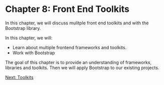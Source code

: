 # Chapter 8: Front End Toolkits

In this chapter, we will discuss mulitple front end toolkits and with the Bootstrap library.

In this chapter, we will:
* Learn about multiple frontend frameworks and toolkits.
* Work with Bootstrap

The goal of this chapter is to provide an understanding of frameworks, libraries and toolkits. Then we will apply Bootstrap to our existing projects.

[Next: Toolkits](01-Toolkits.md)
